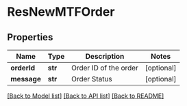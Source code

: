 # ResNewMTFOrder

## Properties
Name | Type | Description | Notes
------------ | ------------- | ------------- | -------------
**orderId** | **str** | Order ID of the order | [optional] 
**message** | **str** | Order Status | [optional] 

[[Back to Model list]](../README.md#documentation-for-models) [[Back to API list]](../README.md#documentation-for-api-endpoints) [[Back to README]](../README.md)


